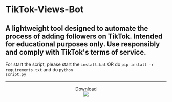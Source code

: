 # TikTok-Views-Bot
A lightweight tool designed to automate the process of adding followers on TikTok. Intended for educational purposes only. Use responsibly and comply with TikTok's terms of service.
---
For start the script, please start the <code>install.bat</code> OR do <code>pip install -r requirements.txt</code> and do <code>python script.py</code>


---

<p align="center"> 
  Download<br>
  <img src="https://profile-counter.glitch.me/TikTokFollowers/count.svg" />
</p>
